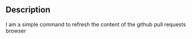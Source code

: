 Description
--------------------

I am a simple command to refresh the content of the github pull requests browser